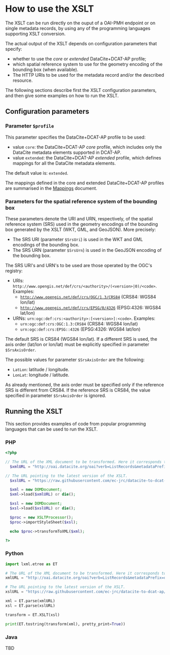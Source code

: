 # How to use the XSLT

The XSLT can be run directly on the ouput of a OAI-PMH endpoint or on single metadata records, by using any of the programming languages supporting XSLT conversion.

The actual output of the XSLT depends on configuration parameters that specify:

* whether to use the _core_ or _extended_ DataCite+DCAT-AP profile;
* which spatial reference system to use for the geometry encoding of the bounding box (when available).
* The HTTP URIs to be used for the metadata record and/or the described resource.

The following sections describe first the XSLT configuration parameters, and then give some examples on how to run the XSLT.

## Configuration parameters

### Parameter `$profile`

This parameter specifies the DataCite+DCAT-AP profile to be used:

* value `core`: the DataCite+DCAT-AP _core_ profile, which includes only the DataCite metadata elements supported in DCAT-AP.
* value `extended`: the DataCite+DCAT-AP _extended_ profile, which defines mappings for all the DataCite metadata elements.

The default value is: `extended`.

The mappings defined in the core and extended DataCite+DCAT-AP profiles are summarised in the [Mappings](./Mappings.md) document.

### Parameters for the spatial reference system of the bounding box

These parameters denote the URI and URN, respectively, of the spatial reference system (SRS) used in the geometry encodings of the bounding box generated by the XSLT (WKT, GML, and GeoJSON). More precisely:

* The SRS URI (parameter `$SrsUri`) is used in the WKT and GML encodings of the bounding box.
* The SRS URN (parameter `$SrsUrn`) is used in the GeoJSON encoding of the bounding box.

The SRS URI's and URN's to be used are those operated by the OGC's registry:

* URIs: `http://www.opengis.net/def/crs/<authority>/(<version>|0)/<code>`. Examples:
    * [`http://www.opengis.net/def/crs/OGC/1.3/CRS84`](http://www.opengis.net/def/crs/OGC/1.3/CRS84) (CRS84: WGS84 lon/lat)
    * [`http://www.opengis.net/def/crs/EPSG/0/4326`](http://www.opengis.net/def/crs/EPSG/0/4326) (EPSG:4326: WGS84 lat/lon)
* URNs: `urn:ogc:def:crs:<authority>:[<version>]:<code>`. Examples:
    * `urn:ogc:def:crs:OGC:1.3:CRS84` (CRS84: WGS84 lon/lat)
    * `urn:ogc:def:crs:EPSG::4326` (EPSG:4326: WGS84 lat/lon)

The default SRS is CRS84 (WGS84 lon/lat). If a different SRS is used, the axis order (lat/lon or lon/lat) must be explicitly specified in parameter `$SrsAxisOrder`.

The possible values for parameter `$SrsAxisOrder` are the following:

* `LatLon`: latitude / longitude.
* `LonLat`: longitude / latitude.

As already mentioned, the axis order must be specified only if the reference SRS is different from CRS84. If the reference SRS is CRS84, the value specified in parameter `$SrsAxisOrder` is ignored.

## Running the XSLT

This section provides examples of code from popular programming languages that can be used to run the XSLT.

### PHP

````php
<?php

// The URL of the XML document to be transformed. Here it corresponds to a "ListRecords" output of the DataCite OAI-PMH endpoint.
  $xmlURL = "http://oai.datacite.org/oai?verb=ListRecords&metadataPrefix=oai_datacite";

// The URL pointing to the latest version of the XSLT.
  $xslURL = "https://raw.githubusercontent.com/ec-jrc/datacite-to-dcat-ap/master/datacite-to-dcat-ap.xsl";

  $xml = new DOMDocument;
  $xml->load($xmlURL) or die();

  $xsl = new DOMDocument;
  $xsl->load($xslURL) or die();

  $proc = new XSLTProcessor();
  $proc->importStyleSheet($xsl);

  echo $proc->transformToXML($xml);

?>
````

### Python

````python
import lxml.etree as ET

# The URL of the XML document to be transformed. Here it corresponds to a "ListRecords" output of the DataCite OAI-PMH endpoint.
xmlURL = "http://oai.datacite.org/oai?verb=ListRecords&metadataPrefix=oai_datacite"

# The URL pointing to the latest version of the XSLT.
xslURL = "https://raw.githubusercontent.com/ec-jrc/datacite-to-dcat-ap/master/datacite-to-dcat-ap.xsl"

xml = ET.parse(xmlURL)
xsl = ET.parse(xslURL)

transform = ET.XSLT(xsl)

print(ET.tostring(transform(xml), pretty_print=True))
````

### Java

TBD
